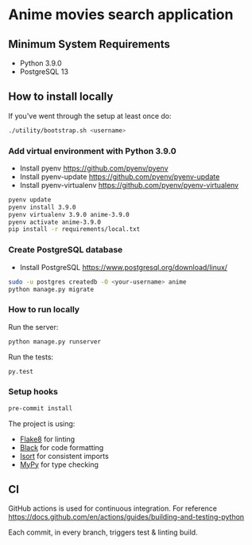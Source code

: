 # Anime movies search application

## Minimum System Requirements

* Python 3.9.0
* PostgreSQL 13

## How to install locally

If you've went through the setup at least once do:

```bash
./utility/bootstrap.sh <username>
```

### Add virtual environment with Python 3.9.0

* Install pyenv <https://github.com/pyenv/pyenv>
* Install pyenv-update <https://github.com/pyenv/pyenv-update>
* Install pyenv-virtualenv <https://github.com/pyenv/pyenv-virtualenv>

```bash
pyenv update
pyenv install 3.9.0
pyenv virtualenv 3.9.0 anime-3.9.0
pyenv activate anime-3.9.0
pip install -r requirements/local.txt
```

### Create PostgreSQL database

* Install PostgreSQL <https://www.postgresql.org/download/linux/>

```bash
sudo -u postgres createdb -O <your-username> anime
python manage.py migrate
```

### How to run locally

Run the server:

```bash
python manage.py runserver
```

Run the tests:

```bash
py.test
```

### Setup hooks

```bash
pre-commit install
```

The project is using:

* [Flake8](https://flake8.pycqa.org/en/latest/) for linting
* [Black](https://github.com/psf/black) for code formatting
* [Isort](https://github.com/PyCQA/isort) for consistent imports
* [MyPy](https://github.com/pre-commit/mirrors-mypy) for type checking

## CI

GitHub actions is used for continuous integration. For reference https://docs.github.com/en/actions/guides/building-and-testing-python

Each commit, in every branch, triggers test & linting build.
